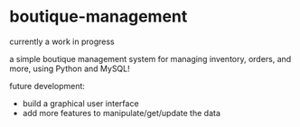 # boutique-management
currently a work in progress 

a simple boutique management system for managing inventory, orders, and more, using Python and MySQL! 

future development: 
- build a graphical user interface 
- add more features to manipulate/get/update the data 
